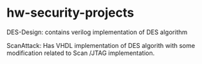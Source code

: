 # hw-security-projects

DES-Design: contains verilog implementation of DES algorithm

ScanAttack: Has VHDL implementation of DES algorith with some modification related to Scan /JTAG implementation.
